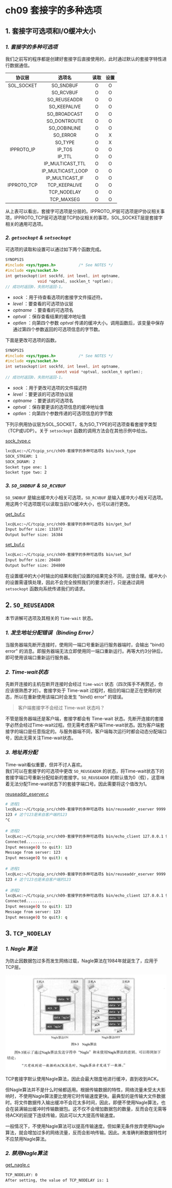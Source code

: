# ch09 套接字的多种选项

## 1. 套接字可选项和I/O缓冲大小

### *1. 套接字的多种可选项*

我们之前写的程序都是创建好套接字后直接使用的，此时通过默认的套接字特性进行数据通信。

|协议层|选项名|读取|设置|
| :-----------: | :---------------------------------: | :--: | :--: |
|SOL_SOCKET|SO_SNDBUF|O|O|
||SO_RCVBUF|O|O|
||SO_REUSEADDR|O|O|
||SO_KEEPALIVE|O|O|
||SO_BROADCAST|O|O|
||SO_DONTROUTE|O|O|
||SO_OOBINLINE|O|O|
||SO_ERROR|O|X|
||SO_TYPE|O|X|
|IPPROTO_IP|IP_TOS|O|O|
||IP_TTL|O|O|
||IP_MULTICAST_TTL|O|O|
||IP_MULTICAST_LOOP|O|O|
||IP_MULTICAST_IF|O|O|
|IPPROTO_TCP|TCP_KEEPALIVE|O|O|
||TCP_NODELAY|O|O|
||TCP_MAXSEG|O|O|

从上表可以看出，套接字可选项是分层的。IPPROTO_IP层可选项是IP协议相关事项，IPPROTO_TCP层可选项是TCP协议相关的事项，SOL_SOCKET层是套接字相关的通用可选项。

### *2. `getsockopt` & `setsockopt`*

可选项的读取和设置可以通过如下两个函数完成。

```c
SYNOPSIS
#include <sys/types.h>          /* See NOTES */
#include <sys/socket.h>
int getsockopt(int sockfd, int level, int optname,
              void *optval, socklen_t *optlen);
// 成功时返回0，失败时返回-1。
```

- *sock* ：用于待查看选项的套接字文件描述符。
- *level* ：要查看的可选项协议层
- *optname* ：要查看的可选项名
- *optval* ：保存查看结果的缓冲地址值
- *optlen* ：向第四个参数 *optval* 传递的缓冲大小。调用函数后，该变量中保存通过第四个参数返回的可选项信息的字节数。

下面是更改可选项的函数。

```c
SYNOPSIS
#include <sys/types.h>          /* See NOTES */
#include <sys/socket.h>
int setsockopt(int sockfd, int level, int optname,
                      const void *optval, socklen_t optlen);
// 成功时返回0，失败时返回-1。
```

- *sock* ：用于更改可选项的文件描述符
- *level* ：要更该的可选项协议层
- *optname* ：要更该的可选项名
- *optval* ：保存要更该的选项信息的缓冲地址值
- *optlen* ：向第四个参数传递的可选项信息的字节数

下列示例用协议层为SOL_SOCKET，名为SO_TYPE的可选项查看套接字类型（TCP或UDP）。关于 `setsockopt` 函数的调用方法会在其他示例中给出。

[sock_type.c](./sock_type.c)

```bash
lxc@Lxc:~/C/tcpip_src/ch09-套接字的多种可选项$ bin/sock_type 
SOCK_STREAM: 1
SOCK_DGRAM: 2
Socket type one: 1
Socket type two: 2
```

### *3. `SO_SNDBUF` & `SO_RCVBUF`*

`SO_SNDBUF` 是输出缓冲大小相关可选项，`SO_RCVBUF` 是输入缓冲大小相关可选项。用这两个可选项既可以读取当前I/O缓冲大小，也可以进行更改。

[get_buf.c](./get_buf.c)

```bash
lxc@Lxc:~/C/tcpip_src/ch09-套接字的多种可选项$ bin/get_buf 
Input buffer size: 131072
Output buffer size: 16384
```

[set_buf.c](./set_buf.c)

```bash
lxc@Lxc:~/C/tcpip_src/ch09-套接字的多种可选项$ bin/set_buf 
Input buffer size: 20480
Output buffer size: 204800
```

在设置缓冲的大小时输出的结果和我们设置的结果完全不同，这很合理。缓冲大小的设置需谨慎处理，因此不会完全按照我们的要求进行，只是通过调用 `setsockopt` 函数向系统传递我们的请求。

## 2. `SO_REUSEADDR`

本节讲解可选项及其相关的 `Time-wait` 状态。

### *1. 发生地址分配错误（Binding Error）*

当服务器端先断开连接时，使用同一端口号重新运行服务器端时，会输出 "bind() error" 的消息。即服务器端无法立即使用同一端口重新运行。再等大约3分钟后，即可使用该端口重新运行服务器。

### *2. Time-wait状态*

先断开连接的主机在断开连接时会经过 `Time-wait` 状态（四次挥手不再赘述，你应该很熟悉才对）。套接字处于 Time-wait 过程时，相应的端口是正在使用的状态，所以在重新使用该端口时会发生 "bind() error" 的错误。

> 客户端套接字不会经过 Time-wait 状态吗？

不管是服务器端还是客户端，套接字都会有 Time-wait 状态。先断开连接的套接字必然会经过Time-wait过程。但无需考虑客户端Time-wait状态。因为客户端套接字的端口是任意指定的。与服务器端不同，客户端每次运行时都会动态分配端口号，因此无需关注Time-wait状态。

### *3. 地址再分配*

Time-wait看似重要，但并不讨人喜欢。  
我们可以在套接字的可选项中更改 `SO_REUSEADDR` 的状态，将Time-wait状态下的套接字端口号重新分配给新的套接字。`SO_REUSEADDR` 的默认值为0（假），这意味着无法分配Time-wait状态下的套接字端口号。因此需要将这个值改为1。

[reuseaddr_eserver.c](./reuseaddr_eserver.c)

```bash
# 进程1
lxc@Lxc:~/C/tcpip_src/ch09-套接字的多种可选项$ bin/reuseaddr_eserver 9999
123 # 这个123是来自客户端的123
^C

# 进程2
lxc@Lxc:~/C/tcpip_src/ch09-套接字的多种可选项$ bin/echo_client 127.0.0.1 9999
Connected...........
Input message(Q to quit): 123
Message from server: 123
Input message(Q to quit): q

# 进程1
lxc@Lxc:~/C/tcpip_src/ch09-套接字的多种可选项$ bin/reuseaddr_eserver 9999 # 注意这里重新使用9999的端口号，并未出现绑定错误的消息。
123 # 这个123也是来自客户端的123

# 进程2
lxc@Lxc:~/C/tcpip_src/ch09-套接字的多种可选项$ bin/echo_client 127.0.0.1 9999
Connected...........
Input message(Q to quit): 123
Message from server: 123
Input message(Q to quit): q
```

## 3. `TCP_NODELAY`

### *1. Nagle 算法*

为防止因数据包过多而发生网络过载，Nagle算法在1984年就诞生了，应用于TCP层。

![Nagle](./Nagle.png "Nagle算法")

TCP套接字默认使用Nagle算法，因此会最大限度地进行缓冲，直到收到ACK。  

但Nagle算法并不是什么时候都适用。根据传输数据的特性，网络流量未受太大影响时，不使用Nagle算法要比使用它时传输速度更快。最典型的是传输大文件数据时。将文件数据传入输出缓冲不会花太多时间，因此，即便不使用Nagle算法，也会在装满输出缓冲时传输数据包。这不仅不会增加数据包的数量，反而会在无需等待ACK的前提下连续传输，因此可以大大提高传输速度。   

一般情况下，不使用Nagle算法可以提高传输速度。但如果无条件放弃使用Nagle算法，就会增加过多的网络流量，反而会影响传输。因此。未准确判断数据特性时不应禁用Nagle算法。

### *2. 禁用Nagle算法*

[get_nagle.c](./get_nagle.c)

```bash
TCP_NODELAY: 0
After setting, the value of TCP_NODELAY is: 1
```